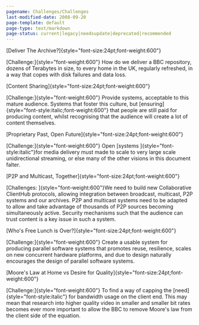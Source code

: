 ```yaml
---
pagename: Challenges/Challenges
last-modified-date: 2008-09-20
page-template: default
page-type: text/markdown
page-status: current|legacy|needsupdate|deprecated|recommended
---
```

[Deliver The Archive?]{style="font-size:24pt;font-weight:600"}

[Challenge:]{style="font-weight:600"} How do we deliver a BBC
repository, dozens of Terabytes in size, to every home in the UK,
regularly refreshed, in a way that copes with disk failures and data
loss.

[Content Sharing]{style="font-size:24pt;font-weight:600"}

[Challenge:]{style="font-weight:600"} Provide systems, acceptable to
this mature audience. Systems that foster this culture, but
[ensuring]{style="font-style:italic;font-weight:600"} that people are
still paid for producing content, whilst recognising that the audience
will create a lot of content themselves.

[Proprietary Past, Open Future]{style="font-size:24pt;font-weight:600"}

[Challenge:]{style="font-weight:600"} Open [systems
]{style="font-style:italic"}for media delivery must made to scale to
very large scale unidirectional streaming, or else many of the other
visions in this document falter.

[P2P and Multicast, Together]{style="font-size:24pt;font-weight:600"}

[Challenges: ]{style="font-weight:600"}We need to build new
Collaborative ClientHub protocols, allowing integration between
broadcast, multicast, P2P systems and our archives. P2P and multicast
systems need to be adapted to allow and take advantage of thousands of
P2P sources becoming simultaneously active. Security mechanisms such
that the audience can trust content is a key issue in such a system.

[Who\'s Free Lunch is Over?]{style="font-size:24pt;font-weight:600"}

[Challenge:]{style="font-weight:600"} Create a usable system for
producing parallel software systems that promotes reuse, resilience,
scales on new concurrent hardware platforms, and due to design naturally
encourages the design of parallel software systems.

[Moore\'s Law at Home vs Desire for
Quality]{style="font-size:24pt;font-weight:600"}

[Challenge:]{style="font-weight:600"} To find a way of capping the
[need]{style="font-style:italic"} for bandwidth usage on the client end.
This may mean that research into higher quality video in smaller and
smaller bit rates becomes ever more important to allow the BBC to remove
Moore\'s law from the client side of the equation.
